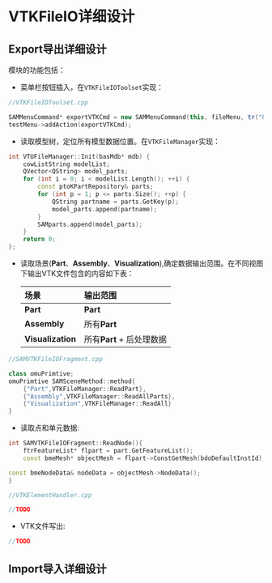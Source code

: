 # VTKFileIO详细设计
## Export导出详细设计
模块的功能包括： 
+ 菜单栏按钮插入，在`VTKFileIOToolset`实现：

```cpp
//VTKFileIOToolset.cpp

SAMMenuCommand* exportVTKCmd = new SAMMenuCommand(this, fileMenu, tr("&VTK Legacy.."));
testMenu->addAction(exportVTKCmd);
```

+ 读取模型树，定位所有模型数据位置。在`VTKFileManager`实现：

``` cpp
int VTUFileManager::Init(basMdb* mdb) {
	cowListString modelList;
	QVector<QString> model_parts;
	for (int i = 0; i < modelList.Length(); ++i) {
		const ptoKPartRepository& parts;
		for (int p = 1; p <= parts.Size(); ++p) {
			QString partname = parts.GetKey(p);
			model_parts.append(partname);
		}
		SAMparts.append(model_parts);
	}
	return 0;
};
```
+ 读取场景(**Part**、**Assembly**、**Visualization**),确定数据输出范围。在不同视图下输出VTK文件包含的内容如下表：

    |场景|输出范围|
    |:--------|:--------|
    |**Part**|**Part**|
    |**Assembly**|所有**Part**|
    |**Visualization**|所有**Part** + 后处理数据|

```cpp
//SAMVTKFileIOFragment.cpp

class omuPrimtive;
omuPrimtive SAMSceneMethod::method{
    {"Part",VTKFileManager::ReadPart},
    {"Assembly",VTKFileManager::ReadAllParts},
    {"Visualization",VTKFileManager::ReadAll}
}
```
+ 读取点和单元数据:
```cpp
int SAMVTKFileIOFragment::ReadNode(){
    ftrFeatureList* flpart = part.GetFeatureList();
    const bmeMesh* objectMesh = flpart->ConstGetMesh(bdoDefaultInstId);

const bmeNodeData& nodeData = objectMesh->NodeData();
}

//VTKElementHandler.cpp

//TODO
```
+ VTK文件写出:
```cpp
//TODO
```

## Import导入详细设计
